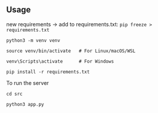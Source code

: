 ## Usage
new requirements -> add to requirements.txt: `pip freeze > requirements.txt`

`python3 -m venv venv`

`source venv/bin/activate   # For Linux/macOS/WSL`

`venv\Scripts\activate      # For Windows`

`pip install -r requirements.txt`

To run the server

`cd src`

`python3 app.py`
